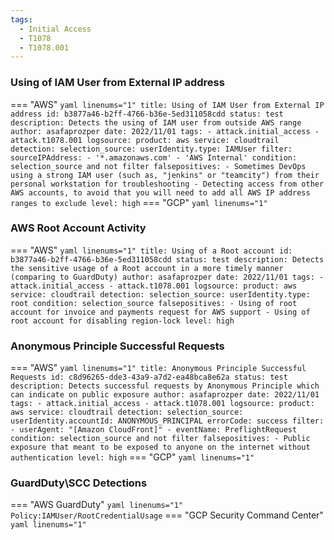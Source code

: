 ```yaml
---
tags:
  - Initial Access
  - T1078
  - T1078.001
---
```

### Using of IAM User from External IP address
=== "AWS"
    ``` yaml linenums="1"
    title: Using of IAM User from External IP address
    id: b3877a46-b2ff-4766-b36e-5ed311058cdd
    status: test
    description: Detects the using of IAM user from outside AWS range
    author: asafaprozper
    date: 2022/11/01
    tags:
        - attack.initial_access
        - attack.t1078.001
    logsource:
        product: aws
        service: cloudtrail
    detection:
        selection_source:
            userIdentity.type: IAMUser
        filter:
            sourceIPAddress:
                - '*.amazonaws.com'
                - 'AWS Internal'
        condition: selection_source and not filter
    falsepositives:
        - Sometimes DevOps using a strong IAM user (such as, "jenkins" or "teamcity") from their personal workstation for troubleshooting
        - Detecting access from other AWS accounts, to avoid that you will need to add all AWS IP address ranges to exclude
    level: high
    ```
=== "GCP"
    ``` yaml linenums="1"
    ```

### AWS Root Account Activity
=== "AWS"
    ``` yaml linenums="1"
    title: Using of a Root account
    id: b3877a46-b2ff-4766-b36e-5ed311058cdd
    status: test
    description: Detects the sensitive usage of a Root account in a more timely manner (comparing to GuardDuty)
    author: asafaprozper
    date: 2022/11/01
    tags:
        - attack.initial_access
        - attack.t1078.001
    logsource:
        product: aws
        service: cloudtrail
    detection:
        selection_source:
            userIdentity.type: root
        condition: selection_source
    falsepositives:
        - Using of root account for invoice and payments request for AWS support
        - Using of root account for disabling region-lock
    level: high
    ```

### Anonymous Principle Successful Requests
=== "AWS"
    ``` yaml linenums="1"
    title: Anonymous Principle Successful Requests
    id: c8d96265-dde3-43a9-a7d2-ea48bca8e62a
    status: test
    description: Detects successful requests by Anonymous Principle which can indicate on public exposure
    author: asafaprozper
    date: 2022/11/01
    tags:
        - attack.initial_access
        - attack.t1078.001
    logsource:
        product: aws
        service: cloudtrail
    detection:
        selection_source:
            userIdentity.accountId: ANONYMOUS_PRINCIPAL
            errorCode: success
        filter:
            - userAgent: "[Amazon CloudFront]"
            - eventName: PreflightRequest
        condition: selection_source and not filter
    falsepositives:
        - Public exposure that meant to be exposed to anyone on the internet without authentication
    level: high
    ```
=== "GCP"
    ``` yaml linenums="1"
    ```

### GuardDuty\SCC Detections
=== "AWS GuardDuty"
    ``` yaml linenums="1"
    Policy:IAMUser/RootCredentialUsage
    ```
=== "GCP Security Command Center"
    ``` yaml linenums="1"
    ```